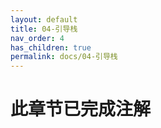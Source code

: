 ```yaml
---
layout: default
title: 04-引导栈
nav_order: 4
has_children: true
permalink: docs/04-引导栈
---
```


# 此章节已完成注解